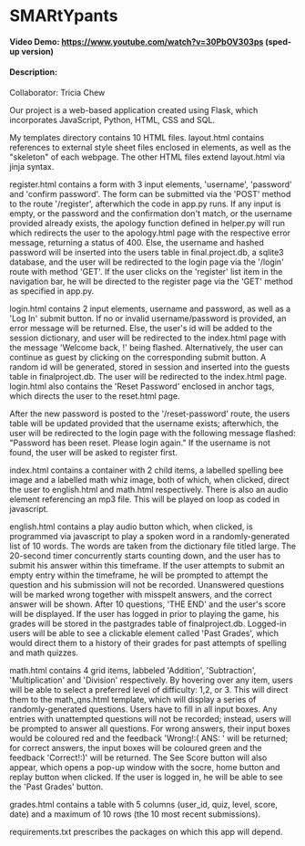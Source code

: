 # SMARtYpants
#### Video Demo: https://www.youtube.com/watch?v=30PbOV303ps (sped-up version)
#### Description:
Collaborator: Tricia Chew

Our project is a web-based application created using Flask, which incorporates JavaScript, Python, HTML, CSS and SQL.

My templates directory contains 10 HTML files. layout.html contains references to external style sheet files enclosed in <link>  elements, as well as the "skeleton" of each webpage. The other HTML files extend layout.html via jinja syntax.

register.html contains a form with 3 input elements, 'username', 'password' and 'confirm password'. The form can be submitted via the 'POST' method to the route '/register', afterwhich the code in app.py runs. If any input is empty, or the password and the confirmation don't match, or the username provided already exists, the apology function defined in helper.py will run which redirects the user to the apology.html page with the respective error message, returning a status of 400. Else, the username and hashed password will be inserted into the users table in final.project.db, a sqlite3 database, and the user will be redirected to the login page via the '/login' route with method 'GET'. If the user clicks on the 'register' list item in the navigation bar, he will be directed to the register page via the 'GET' method as specified in app.py.

login.html contains 2 input elements, username and password, as well as a 'Log In' submit button. If no or invalid username/password is provided, an error message will be returned. Else, the user's id will be added to the session dictionary, and user will be redirected to the index.html page with the message 'Welcome back, <username>!' being flashed. Alternatively, the user can continue as guest by clicking on the corresponding submit button. A random id will be generated, stored in session and inserted into the guests table in finalproject.db. The user will be redirected to the index.html page. login.html also contains the 'Reset Password' enclosed in anchor tags, which directs the user to the reset.html page.

After the new password is posted to the '/reset-password' route, the users table will be updated provided that the username exists; afterwhich, the user will be redirected to the login page with the following message flashed: "Password has been reset. Please login again." If the username is not found, the user will be asked to register first.

index.html contains a container with 2 child items, a labelled spelling bee image and a labelled math whiz image, both of which, when clicked, direct the user to english.html and math.html respectively. There is also an audio element referencing an mp3 file. This will be played on loop as coded in javascript.

english.html contains a play audio button which, when clicked, is programmed via javascript to play a spoken word in a randomly-generated list of 10 words. The words are taken from the dictionary file titled large. The 20-second timer concurrently starts counting down, and the user has to submit his answer within this timeframe. If the user attempts to submit an empty entry within the timeframe, he will be prompted to attempt the question and his submission will not be recorded. Unanswered questions will be marked wrong together with misspelt answers, and the correct answer will be shown. After 10 questions, 'THE END' and the user's score will be displayed. If the user has logged in prior to playing the game, his grades will be stored in the pastgrades table of finalproject.db. Logged-in users will be able to see a clickable <a> element called 'Past Grades', which would direct them to a history of their grades for past attempts of spelling and math quizzes.

math.html contains 4 grid items, labbeled 'Addition', 'Subtraction', 'Multiplication' and 'Division' respectively. By hovering over any item, users will be able to select a preferred level of difficulty: 1,2, or 3. This will direct them to the math_qns.html template, which will display a series of randomly-generated questions. Users have to fill in all input boxes. Any entries with unattempted questions will not be recorded; instead, users will be prompted to answer all questions. For wrong answers, their input boxes would be coloured red and the feedback 'Wrong!:( ANS: <ans>' will be returned; for correct answers, the input boxes will be coloured green and the feedback 'Correct!:)' will be returned. The See Score button will also appear, which opens a pop-up window with the socre, home button and replay button when clicked. If the user is logged in, he will be able to see the 'Past Grades' button.

grades.html contains a table with 5 columns (user_id, quiz, level, score, date) and a maximum of 10 rows (the 10 most recent submissions).

requirements.txt prescribes the packages on which this app will depend.

